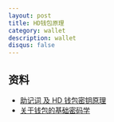 ```yaml
---
layout: post
title: HD钱包原理
category: wallet
description: wallet
disqus: false
---
```


## 资料
* [助记词 及 HD 钱包密钥原理](https://blog.csdn.net/omnispace/article/details/79816141)
* [关于钱包的基础密码学](https://ethfans.org/posts/basic-cryptography-of-wallet)

